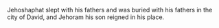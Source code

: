 Jehoshaphat slept with his fathers and was buried with his fathers in the city of David, and Jehoram his son reigned in his place.
